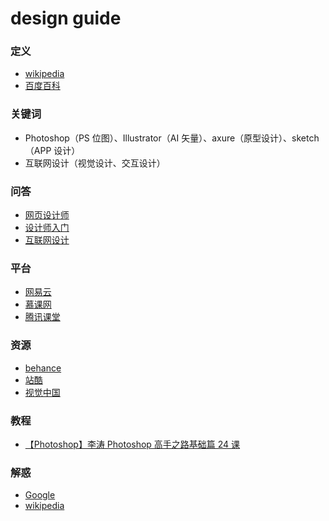# design guide

### 定义

-   [wikipedia](https://zh.wikipedia.org/wiki/%E8%A8%AD%E8%A8%88%E5%B8%AB)
-   [百度百科](https://baike.baidu.com/item/%E8%AE%BE%E8%AE%A1%E5%B8%88/5112897)

### 关键词

-   Photoshop（PS 位图）、Illustrator（AI 矢量）、axure（原型设计）、sketch（APP 设计）
-   互联网设计（视觉设计、交互设计）

### 问答

-   [网页设计师](https://www.zhihu.com/topic/19550869/hot)
-   [设计师入门](https://www.zhihu.com/search?type=content&q=%E8%AE%BE%E8%AE%A1%E5%B8%88%E5%85%A5%E9%97%A8)
-   [互联网设计](https://www.zhihu.com/search?type=content&q=%E4%BA%92%E8%81%94%E7%BD%91%E8%AE%BE%E8%AE%A1)

### 平台

-   [网易云](https://study.163.com/)
-   [慕课网](https://www.imooc.com/)
-   [腾讯课堂](https://ke.qq.com/)

### 资源

-   [behance](https://www.behance.net/featured)
-   [站酷](http://www.zcool.com.cn/)
-   [视觉中国](https://www.vcg.com/)

### 教程

-   [【Photoshop】李涛 Photoshop 高手之路基础篇 24 课](https://www.bilibili.com/video/av11747357/)

### 解惑

-   [Google](https://www.google.com/)
-   [wikipedia](https://zh.wikipedia.org/)
